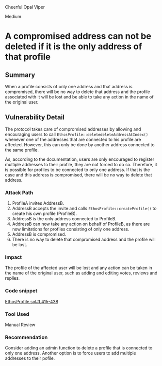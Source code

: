 Cheerful Opal Viper

Medium

# A compromised address can not be deleted if it is the only address of that profile

## Summary

When a profile consists of only one address and that address is compromised, there will be no way to delete that address and the profile associated with it will be lost and be able to take any action in the name of the original user.

## Vulnerability Detail

The protocol takes care of compromised addresses by allowing and encouraging users to call `EthosProfile::deletedeleteAddressAtIndex()` whenever one of the addresses that are connected to his profile are affected.
However, this can only be done by another address connected to the same profile.

As, according to the documentation, users are only encouraged to register multiple addresses to their profile, they are not forced to do so. Therefore, it is possible for profiles to be connected to only one address.
If that is the case and this address is compromised, there will be no way to delete that address.

### Attack Path

1. ProfileA invites AddressB.
2. AddressB accepts the invite and calls `EthosProfile::createProfile()` to create his own profile (ProfileB).
3. AddressB is the only address connected to ProfileB.
4. AddressB can now take any action on behalf of ProfileB, as there are now limitations for profiles consisting of only one address.
5. AddressB is compromised.
6. There is no way to delete that compromised address and the profile will be lost.

### Impact

The profile of the affected user will be lost and any action can be taken in the name of the original user, such as adding and editing votes, reviews and replies.

### Code snippet

[EthosProfile.sol#L415-438](https://github.com/sherlock-audit/2024-10-ethos-network/blob/main/ethos/packages/contracts/contracts/EthosProfile.sol#L415-L438)

### Tool Used

Manual Review

### Recommendation

Consider adding an admin function to delete a profile that is connected to only one address.
Another option is to force users to add multiple addresses to their pofile.